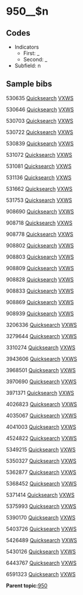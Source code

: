 # 950\_\_$n

## Codes

-   Indicators
    -   First: \_
    -   Second: \_
-   Subfield: n

## Sample bibs

530635 [Quicksearch](https://search.library.yale.edu/catalog/530635) [VXWS](http://prodorbis.library.yale.edu:7014/vxws/GetHoldingsService?bibId=530635)

530646 [Quicksearch](https://search.library.yale.edu/catalog/530646) [VXWS](http://prodorbis.library.yale.edu:7014/vxws/GetHoldingsService?bibId=530646)

530703 [Quicksearch](https://search.library.yale.edu/catalog/530703) [VXWS](http://prodorbis.library.yale.edu:7014/vxws/GetHoldingsService?bibId=530703)

530722 [Quicksearch](https://search.library.yale.edu/catalog/530722) [VXWS](http://prodorbis.library.yale.edu:7014/vxws/GetHoldingsService?bibId=530722)

530839 [Quicksearch](https://search.library.yale.edu/catalog/530839) [VXWS](http://prodorbis.library.yale.edu:7014/vxws/GetHoldingsService?bibId=530839)

531072 [Quicksearch](https://search.library.yale.edu/catalog/531072) [VXWS](http://prodorbis.library.yale.edu:7014/vxws/GetHoldingsService?bibId=531072)

531081 [Quicksearch](https://search.library.yale.edu/catalog/531081) [VXWS](http://prodorbis.library.yale.edu:7014/vxws/GetHoldingsService?bibId=531081)

531136 [Quicksearch](https://search.library.yale.edu/catalog/531136) [VXWS](http://prodorbis.library.yale.edu:7014/vxws/GetHoldingsService?bibId=531136)

531662 [Quicksearch](https://search.library.yale.edu/catalog/531662) [VXWS](http://prodorbis.library.yale.edu:7014/vxws/GetHoldingsService?bibId=531662)

531753 [Quicksearch](https://search.library.yale.edu/catalog/531753) [VXWS](http://prodorbis.library.yale.edu:7014/vxws/GetHoldingsService?bibId=531753)

908690 [Quicksearch](https://search.library.yale.edu/catalog/908690) [VXWS](http://prodorbis.library.yale.edu:7014/vxws/GetHoldingsService?bibId=908690)

908718 [Quicksearch](https://search.library.yale.edu/catalog/908718) [VXWS](http://prodorbis.library.yale.edu:7014/vxws/GetHoldingsService?bibId=908718)

908778 [Quicksearch](https://search.library.yale.edu/catalog/908778) [VXWS](http://prodorbis.library.yale.edu:7014/vxws/GetHoldingsService?bibId=908778)

908802 [Quicksearch](https://search.library.yale.edu/catalog/908802) [VXWS](http://prodorbis.library.yale.edu:7014/vxws/GetHoldingsService?bibId=908802)

908803 [Quicksearch](https://search.library.yale.edu/catalog/908803) [VXWS](http://prodorbis.library.yale.edu:7014/vxws/GetHoldingsService?bibId=908803)

908809 [Quicksearch](https://search.library.yale.edu/catalog/908809) [VXWS](http://prodorbis.library.yale.edu:7014/vxws/GetHoldingsService?bibId=908809)

908828 [Quicksearch](https://search.library.yale.edu/catalog/908828) [VXWS](http://prodorbis.library.yale.edu:7014/vxws/GetHoldingsService?bibId=908828)

908833 [Quicksearch](https://search.library.yale.edu/catalog/908833) [VXWS](http://prodorbis.library.yale.edu:7014/vxws/GetHoldingsService?bibId=908833)

908869 [Quicksearch](https://search.library.yale.edu/catalog/908869) [VXWS](http://prodorbis.library.yale.edu:7014/vxws/GetHoldingsService?bibId=908869)

908939 [Quicksearch](https://search.library.yale.edu/catalog/908939) [VXWS](http://prodorbis.library.yale.edu:7014/vxws/GetHoldingsService?bibId=908939)

3206336 [Quicksearch](https://search.library.yale.edu/catalog/3206336) [VXWS](http://prodorbis.library.yale.edu:7014/vxws/GetHoldingsService?bibId=3206336)

3279644 [Quicksearch](https://search.library.yale.edu/catalog/3279644) [VXWS](http://prodorbis.library.yale.edu:7014/vxws/GetHoldingsService?bibId=3279644)

3310274 [Quicksearch](https://search.library.yale.edu/catalog/3310274) [VXWS](http://prodorbis.library.yale.edu:7014/vxws/GetHoldingsService?bibId=3310274)

3943606 [Quicksearch](https://search.library.yale.edu/catalog/3943606) [VXWS](http://prodorbis.library.yale.edu:7014/vxws/GetHoldingsService?bibId=3943606)

3968501 [Quicksearch](https://search.library.yale.edu/catalog/3968501) [VXWS](http://prodorbis.library.yale.edu:7014/vxws/GetHoldingsService?bibId=3968501)

3970690 [Quicksearch](https://search.library.yale.edu/catalog/3970690) [VXWS](http://prodorbis.library.yale.edu:7014/vxws/GetHoldingsService?bibId=3970690)

3971371 [Quicksearch](https://search.library.yale.edu/catalog/3971371) [VXWS](http://prodorbis.library.yale.edu:7014/vxws/GetHoldingsService?bibId=3971371)

4026823 [Quicksearch](https://search.library.yale.edu/catalog/4026823) [VXWS](http://prodorbis.library.yale.edu:7014/vxws/GetHoldingsService?bibId=4026823)

4035067 [Quicksearch](https://search.library.yale.edu/catalog/4035067) [VXWS](http://prodorbis.library.yale.edu:7014/vxws/GetHoldingsService?bibId=4035067)

4041003 [Quicksearch](https://search.library.yale.edu/catalog/4041003) [VXWS](http://prodorbis.library.yale.edu:7014/vxws/GetHoldingsService?bibId=4041003)

4524822 [Quicksearch](https://search.library.yale.edu/catalog/4524822) [VXWS](http://prodorbis.library.yale.edu:7014/vxws/GetHoldingsService?bibId=4524822)

5349215 [Quicksearch](https://search.library.yale.edu/catalog/5349215) [VXWS](http://prodorbis.library.yale.edu:7014/vxws/GetHoldingsService?bibId=5349215)

5350327 [Quicksearch](https://search.library.yale.edu/catalog/5350327) [VXWS](http://prodorbis.library.yale.edu:7014/vxws/GetHoldingsService?bibId=5350327)

5362877 [Quicksearch](https://search.library.yale.edu/catalog/5362877) [VXWS](http://prodorbis.library.yale.edu:7014/vxws/GetHoldingsService?bibId=5362877)

5368452 [Quicksearch](https://search.library.yale.edu/catalog/5368452) [VXWS](http://prodorbis.library.yale.edu:7014/vxws/GetHoldingsService?bibId=5368452)

5371414 [Quicksearch](https://search.library.yale.edu/catalog/5371414) [VXWS](http://prodorbis.library.yale.edu:7014/vxws/GetHoldingsService?bibId=5371414)

5375993 [Quicksearch](https://search.library.yale.edu/catalog/5375993) [VXWS](http://prodorbis.library.yale.edu:7014/vxws/GetHoldingsService?bibId=5375993)

5390170 [Quicksearch](https://search.library.yale.edu/catalog/5390170) [VXWS](http://prodorbis.library.yale.edu:7014/vxws/GetHoldingsService?bibId=5390170)

5403726 [Quicksearch](https://search.library.yale.edu/catalog/5403726) [VXWS](http://prodorbis.library.yale.edu:7014/vxws/GetHoldingsService?bibId=5403726)

5426489 [Quicksearch](https://search.library.yale.edu/catalog/5426489) [VXWS](http://prodorbis.library.yale.edu:7014/vxws/GetHoldingsService?bibId=5426489)

5430126 [Quicksearch](https://search.library.yale.edu/catalog/5430126) [VXWS](http://prodorbis.library.yale.edu:7014/vxws/GetHoldingsService?bibId=5430126)

6443767 [Quicksearch](https://search.library.yale.edu/catalog/6443767) [VXWS](http://prodorbis.library.yale.edu:7014/vxws/GetHoldingsService?bibId=6443767)

6591323 [Quicksearch](https://search.library.yale.edu/catalog/6591323) [VXWS](http://prodorbis.library.yale.edu:7014/vxws/GetHoldingsService?bibId=6591323)

**Parent topic:**[950](../../tags/950/950.md)

